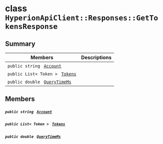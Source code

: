 # class `HyperionApiClient::Responses::GetTokensResponse` 

## Summary

 Members                                | Descriptions                                
----------------------------------------|---------------------------------------------
`public string ` [`Account`](#class_hyperion_api_client_1_1_responses_1_1_get_tokens_response_1a8edb7e614aa530a58c647d8d273b1d8b) | 
`public List< Token > ` [`Tokens`](#class_hyperion_api_client_1_1_responses_1_1_get_tokens_response_1a0b900fddb226d7cf2e91bd1f3e546e57) | 
`public double ` [`QueryTimeMs`](#class_hyperion_api_client_1_1_responses_1_1_get_tokens_response_1aaed05a434b4de2c0ca564fe4e3d8a2ec) | 

## Members

##### `public string ` [`Account`](#class_hyperion_api_client_1_1_responses_1_1_get_tokens_response_1a8edb7e614aa530a58c647d8d273b1d8b) 

##### `public List< Token > ` [`Tokens`](#class_hyperion_api_client_1_1_responses_1_1_get_tokens_response_1a0b900fddb226d7cf2e91bd1f3e546e57) 

##### `public double ` [`QueryTimeMs`](#class_hyperion_api_client_1_1_responses_1_1_get_tokens_response_1aaed05a434b4de2c0ca564fe4e3d8a2ec) 

